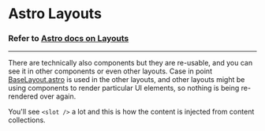 # Astro Layouts

### Refer to [Astro docs on Layouts ](https://docs.astro.build/en/basics/layouts/)
---

There are technically also components but they are re-usable, and you can see it in other components or even other layouts. Case in point [BaseLayout.astro](./BaseLayout.astro) is used in the other layouts, and other layouts might be using components to render particular UI elements, so nothing is being re-rendered over again. 

You'll see `<slot />` a lot and this is how the content is injected from content collections.